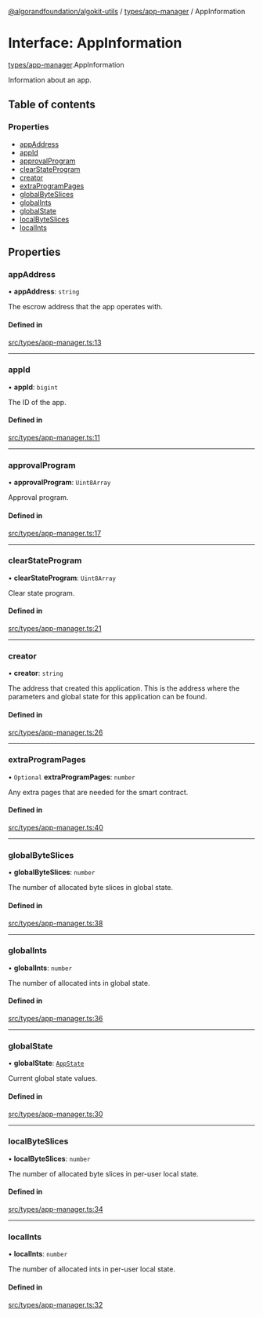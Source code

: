 [@algorandfoundation/algokit-utils](../README.md) / [types/app-manager](../modules/types_app_manager.md) / AppInformation

# Interface: AppInformation

[types/app-manager](../modules/types_app_manager.md).AppInformation

Information about an app.

## Table of contents

### Properties

- [appAddress](types_app_manager.AppInformation.md#appaddress)
- [appId](types_app_manager.AppInformation.md#appid)
- [approvalProgram](types_app_manager.AppInformation.md#approvalprogram)
- [clearStateProgram](types_app_manager.AppInformation.md#clearstateprogram)
- [creator](types_app_manager.AppInformation.md#creator)
- [extraProgramPages](types_app_manager.AppInformation.md#extraprogrampages)
- [globalByteSlices](types_app_manager.AppInformation.md#globalbyteslices)
- [globalInts](types_app_manager.AppInformation.md#globalints)
- [globalState](types_app_manager.AppInformation.md#globalstate)
- [localByteSlices](types_app_manager.AppInformation.md#localbyteslices)
- [localInts](types_app_manager.AppInformation.md#localints)

## Properties

### appAddress

• **appAddress**: `string`

The escrow address that the app operates with.

#### Defined in

[src/types/app-manager.ts:13](https://github.com/algorandfoundation/algokit-utils-ts/blob/main/src/types/app-manager.ts#L13)

___

### appId

• **appId**: `bigint`

The ID of the app.

#### Defined in

[src/types/app-manager.ts:11](https://github.com/algorandfoundation/algokit-utils-ts/blob/main/src/types/app-manager.ts#L11)

___

### approvalProgram

• **approvalProgram**: `Uint8Array`

Approval program.

#### Defined in

[src/types/app-manager.ts:17](https://github.com/algorandfoundation/algokit-utils-ts/blob/main/src/types/app-manager.ts#L17)

___

### clearStateProgram

• **clearStateProgram**: `Uint8Array`

Clear state program.

#### Defined in

[src/types/app-manager.ts:21](https://github.com/algorandfoundation/algokit-utils-ts/blob/main/src/types/app-manager.ts#L21)

___

### creator

• **creator**: `string`

The address that created this application. This is the address where the
parameters and global state for this application can be found.

#### Defined in

[src/types/app-manager.ts:26](https://github.com/algorandfoundation/algokit-utils-ts/blob/main/src/types/app-manager.ts#L26)

___

### extraProgramPages

• `Optional` **extraProgramPages**: `number`

Any extra pages that are needed for the smart contract.

#### Defined in

[src/types/app-manager.ts:40](https://github.com/algorandfoundation/algokit-utils-ts/blob/main/src/types/app-manager.ts#L40)

___

### globalByteSlices

• **globalByteSlices**: `number`

The number of allocated byte slices in global state.

#### Defined in

[src/types/app-manager.ts:38](https://github.com/algorandfoundation/algokit-utils-ts/blob/main/src/types/app-manager.ts#L38)

___

### globalInts

• **globalInts**: `number`

The number of allocated ints in global state.

#### Defined in

[src/types/app-manager.ts:36](https://github.com/algorandfoundation/algokit-utils-ts/blob/main/src/types/app-manager.ts#L36)

___

### globalState

• **globalState**: [`AppState`](types_app.AppState.md)

Current global state values.

#### Defined in

[src/types/app-manager.ts:30](https://github.com/algorandfoundation/algokit-utils-ts/blob/main/src/types/app-manager.ts#L30)

___

### localByteSlices

• **localByteSlices**: `number`

The number of allocated byte slices in per-user local state.

#### Defined in

[src/types/app-manager.ts:34](https://github.com/algorandfoundation/algokit-utils-ts/blob/main/src/types/app-manager.ts#L34)

___

### localInts

• **localInts**: `number`

The number of allocated ints in per-user local state.

#### Defined in

[src/types/app-manager.ts:32](https://github.com/algorandfoundation/algokit-utils-ts/blob/main/src/types/app-manager.ts#L32)
